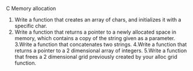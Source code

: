 C
Memory allocation

1. Write a function that creates an array of chars, and initializes it with a specific char.
2. Write a function that returns a pointer to a newly allocated space in memory, which contains a copy of the string given as a parameter.
3.Write a function that concatenates two strings.
4.Write a function that returns a pointer to a 2 dimensional array of integers.
5.Write a function that frees a 2 dimensional grid previously created by your alloc grid function.
